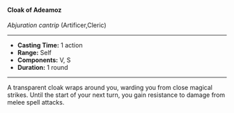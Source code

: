 #### Cloak of Adeamoz
*Abjuration cantrip* (Artificer,Cleric)
___
- **Casting Time:** 1 action
- **Range:** Self
- **Components:** V, S
- **Duration:** 1 round
---
A transparent cloak wraps around you, warding you
from close magical strikes. Until the start of your
next turn, you gain resistance to damage from
melee spell attacks.
